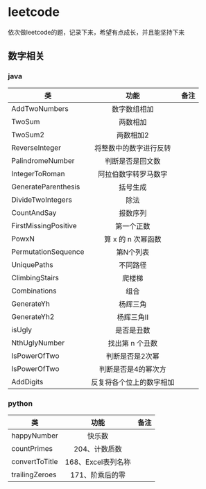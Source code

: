 # leetcode
依次做leetcode的题，记录下来，希望有点成长，并且能坚持下来

## 数字相关
### java
| 类   |      功能      |  备注 |    
|----------|:-------------:|------:|
| AddTwoNumbers |  数字数组相加 |  |
| TwoSum |  两数相加 |  |
| TwoSum2 |  两数相加2 |  |
| ReverseInteger |    将整数中的数字进行反转   |    |
| PalindromeNumber | 判断是否是回文数 |     |
| IntegerToRoman | 阿拉伯数字转罗马数字 |     |
| GenerateParenthesis |  括号生成 |     |
| DivideTwoIntegers |  除法 |     |
| CountAndSay |  报数序列 |     |
| FirstMissingPositive |  第一个正数 |     |
| PowxN |  算 x 的 n 次幂函数 |     |
| PermutationSequence |  第N个列表 |     |
| UniquePaths |  不同路径 |     |
| ClimbingStairs |  爬楼梯 |     |
| Combinations |  组合 |     |
| GenerateYh |  杨辉三角 |     |
| GenerateYh2 |  杨辉三角Ⅱ |     |
| isUgly |  是否是丑数 |     |
| NthUglyNumber |  找出第 n 个丑数 |     |
| IsPowerOfTwo | 判断是否是2次幂 |     |
| IsPowerOfTwo | 判断是否是4的幂次方 |     |
| AddDigits | 反复将各个位上的数字相加 |     |

### python
| 类   |      功能      |  备注 |    
|----------|:-------------:|------:|
| happyNumber |  快乐数 |  |
| countPrimes |  204、计数质数 |  |
| convertToTitle | 168、Excel表列名称|  |
| trailingZeroes | 171、阶乘后的零 |  |
